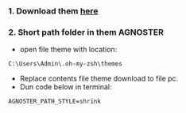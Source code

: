 ### 1. Download them [here](./agnoster.zsh-theme)

### 2. Short path folder in them AGNOSTER

- open file theme with location:

```
C:\Users\Admin\.oh-my-zsh\themes
```

- Replace contents file theme download to file pc.
- Dun code below in terminal:

```
AGNOSTER_PATH_STYLE=shrink
```
